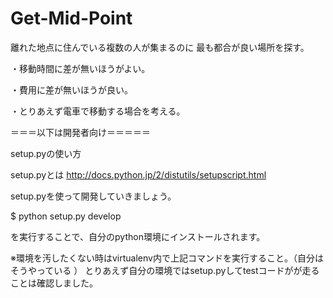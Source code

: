 Get-Mid-Point
=============
離れた地点に住んでいる複数の人が集まるのに
最も都合が良い場所を探す。

・移動時間に差が無いほうがよい。

・費用に差が無いほうが良い。

・とりあえず電車で移動する場合を考える。


＝＝＝以下は開発者向け＝＝＝＝＝

setup.pyの使い方

setup.pyとは
http://docs.python.jp/2/distutils/setupscript.html

setup.pyを使って開発していきましょう。

$ python setup.py develop

を実行することで、自分のpython環境にインストールされます。

※環境を汚したくない時はvirtualenv内で上記コマンドを実行すること。（自分はそうやっている
）
とりあえず自分の環境ではsetup.pyしてtestコードがが走ることは確認しました。
